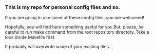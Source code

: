 ### This is my repo for personal config files and so. ###

If you are going to use some of these config files, you are welcomed!

Hopefully, you will find here something useful for you.But, please, be careful to run make command from the root repository directory. Take a look inside Makefile first.

It probably will overwrite some of your existing files.